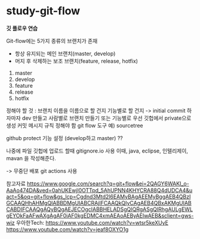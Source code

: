 # study-git-flow
**깃 플로우 연습**

Git-flow에는 5가지 종류의 브랜치가 존재
- 항상 유지되는 메인 브랜치(master, develop)
- 머지 후 삭제하는 보조 브랜치(feature, release, hotfix)
1. master
2. develop
3. feature
4. release
5. hotfix

정해야 할 것 : 
브랜치 이름을 이름으로 할 건지 기능별로 할 건지
-> initial commit 하자마자 dev 만들고 사람별로 브랜치 만들기 또는 기능별로
우선 깃헙에서 private으로 생성
커밋 메시지 규칙 정해야 함
git flow 도구 예) sourcetree

github protect 기능 설정 (develop하고 master) ??


나중에 파일 깃헙에 업로드 할때 
gitignore.io 사용 
이때, java, eclipse, 인텔리제이, mavan 을 작성해준다. 

-> 무중단 배포 git actions 사용


참고자료
https://www.google.com/search?q=git+flow&ei=2QAGY6WAKI_o-AaAo474DA&ved=0ahUKEwjl0OTTpd_5AhUPNN4KHYCRA88Q4dUDCA4&uact=5&oq=git+flow&gs_lcp=Cgdnd3Mtd2l6EAMyBAgAEEMyBggAEB4QBzIGCAAQHhAHMgQIABBDMgUIABCRAjIFCAAQkQIyCAgAEB4QBxAKMgUIABCABDIFCAAQgAQyBQgAEJECOgcIABBHELADSgQIQRgASgQIRhgAULgEWLgEYOkFaAFwAXgAgAF0iAF0kgEDMC4xmAEAoAEByAEIwAEB&sclient=gws-wiz
우아한Tech:
https://www.youtube.com/watch?v=wtsr5keXUyE
https://www.youtube.com/watch?v=jeaf8OXYO1g
